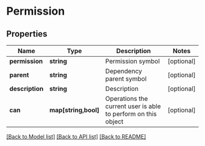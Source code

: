 # Permission

## Properties
Name | Type | Description | Notes
------------ | ------------- | ------------- | -------------
**permission** | **string** | Permission symbol | [optional] 
**parent** | **string** | Dependency parent symbol | [optional] 
**description** | **string** | Description | [optional] 
**can** | **map[string,bool]** | Operations the current user is able to perform on this object | [optional] 

[[Back to Model list]](../README.md#documentation-for-models) [[Back to API list]](../README.md#documentation-for-api-endpoints) [[Back to README]](../README.md)


